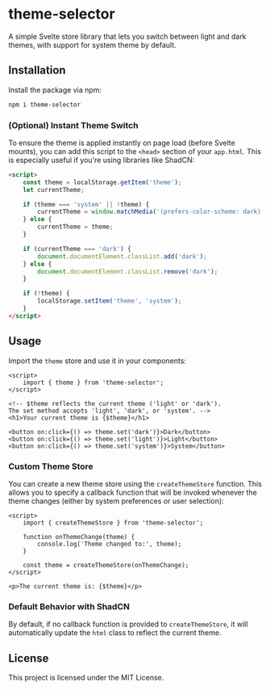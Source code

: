 # theme-selector

A simple Svelte store library that lets you switch between light and dark themes, with support for system theme by default.

## Installation

Install the package via npm:

```bash
npm i theme-selector
```

### (Optional) Instant Theme Switch

To ensure the theme is applied instantly on page load (before Svelte mounts), you can add this script to the `<head>` section of your `app.html`. This is especially useful if you're using libraries like ShadCN:

```html
<script>
	const theme = localStorage.getItem('theme');
	let currentTheme;

	if (theme === 'system' || !theme) {
		currentTheme = window.matchMedia('(prefers-color-scheme: dark)').matches ? 'dark' : 'light';
	} else {
		currentTheme = theme;
	}

	if (currentTheme === 'dark') {
		document.documentElement.classList.add('dark');
	} else {
		document.documentElement.classList.remove('dark');
	}

	if (!theme) {
		localStorage.setItem('theme', 'system');
	}
</script>
```

## Usage

Import the `theme` store and use it in your components:

```svelte
<script>
	import { theme } from 'theme-selector';
</script>

<!-- $theme reflects the current theme ('light' or 'dark'). 
The set method accepts 'light', 'dark', or 'system'. -->
<h1>Your current theme is {$theme}</h1>

<button on:click={() => theme.set('dark')}>Dark</button>
<button on:click={() => theme.set('light')}>Light</button>
<button on:click={() => theme.set('system')}>System</button>
```

### Custom Theme Store

You can create a new theme store using the `createThemeStore` function. This allows you to specify a callback function that will be invoked whenever the theme changes (either by system preferences or user selection):

```svelte
<script>
	import { createThemeStore } from 'theme-selector';

	function onThemeChange(theme) {
		console.log('Theme changed to:', theme);
	}

	const theme = createThemeStore(onThemeChange);
</script>

<p>The current theme is: {$theme}</p>
```

### Default Behavior with ShadCN

By default, if no callback function is provided to `createThemeStore`, it will automatically update the `html` class to reflect the current theme.

## License

This project is licensed under the MIT License.
